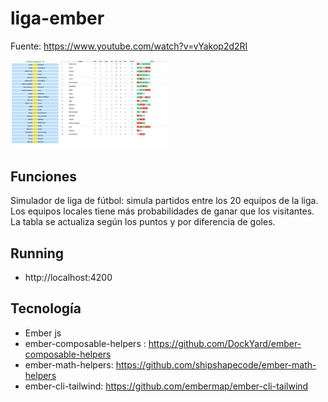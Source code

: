 # liga-ember

Fuente: https://www.youtube.com/watch?v=vYakop2d2RI


<img src="https://github.com/Xabage/ember/blob/master/liga-ember/app/imagenes/pantalla-tabla.png" width="50%">

## Funciones

Simulador de liga de fútbol: simula partidos entre los 20 equipos de la liga. Los equipos locales tiene más probabilidades de ganar que los visitantes.
La tabla se actualiza según los puntos y por diferencia de goles.

## Running
*  http://localhost:4200

## Tecnología

* Ember js
* ember-composable-helpers : https://github.com/DockYard/ember-composable-helpers
* ember-math-helpers: https://github.com/shipshapecode/ember-math-helpers
* ember-cli-tailwind: https://github.com/embermap/ember-cli-tailwind

